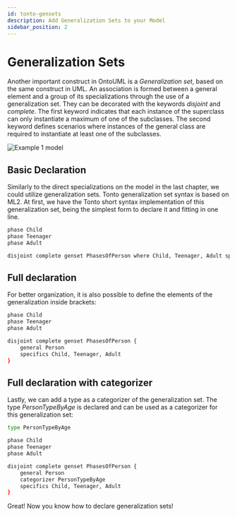 ```yaml
---
id: tonto-gensets
description: Add Generalization Sets to your Model
sidebar_position: 2
---
```


# Generalization Sets

Another important construct in OntoUML is a *Generalization set*, based on the same construct in UML. An association is formed between a general element and a group of its specializations through the use of a generalization set. They can be decorated with the keywords *disjoint* and *complete*. The first keyword indicates that each instance of the superclass can only instantiate a maximum of one of the subclasses. The second keyword defines scenarios where instances of the general class are required to instantiate at least one of the subclasses.

![Example 1 model](/img/diagrams/fig-diagrams-example1.png)

## Basic Declaration

Similarly to the direct specializations on the model in the last chapter, we could utilize generalization sets. Tonto generalization set syntax is based on ML2. At first, we have the Tonto short syntax implementation of this generalization set, being the simplest form to declare it and fitting in one line.

```bash
phase Child
phase Teenager
phase Adult

disjoint complete genset PhasesOfPerson where Child, Teenager, Adult specializes Person
```

## Full declaration

For better organization, it is also possible to define the elements of the generalization inside brackets:

```bash
phase Child
phase Teenager
phase Adult

disjoint complete genset PhasesOfPerson {
    general Person
    specifics Child, Teenager, Adult
}
```

## Full declaration with categorizer

Lastly, we can add a type as a categorizer of the generalization set. The type *PersonTypeByAge* is declared and can be used as a categorizer for this generalization set:

```bash
type PersonTypeByAge

phase Child
phase Teenager
phase Adult

disjoint complete genset PhasesOfPerson {
    general Person
    categorizer PersonTypeByAge
    specifics Child, Teenager, Adult
}
```

Great! Now you know how to declare generalization sets!
